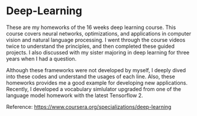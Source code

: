 # Deep-Learning

These are my homeworks of the 16 weeks deep learning course. This course covers neural networks, optimizations, and applications in computer vision and natural language processing. I went through the course videos twice to understand the principles, and then completed these guided projects. I also discussed with my sister majoring in deep learning for three years when I had a question.

Although these frameworks were not developed by myself, I deeply dived into these codes and understand the usages of each line. Also, these homeworks provides me a good example for developing new applications. Recently, I developed a vocabulary simlulator upgraded from one of the language model homework with the latest Tensorflow 2.

Reference: https://www.coursera.org/specializations/deep-learning
